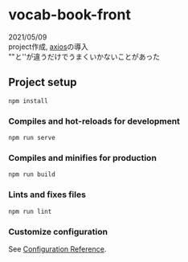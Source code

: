 # vocab-book-front
2021/05/09\
project作成, 
[axios](https://github.com/axios/axios)の導入\
""と''が違うだけでうまくいかないことがあった

## Project setup
```
npm install
```

### Compiles and hot-reloads for development
```
npm run serve
```

### Compiles and minifies for production
```
npm run build
```

### Lints and fixes files
```
npm run lint
```

### Customize configuration
See [Configuration Reference](https://cli.vuejs.org/config/).
